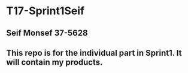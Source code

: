 # T17-Sprint1Seif
## Seif Monsef 37-5628
## This repo is for the individual part in Sprint1. It will contain my products.
